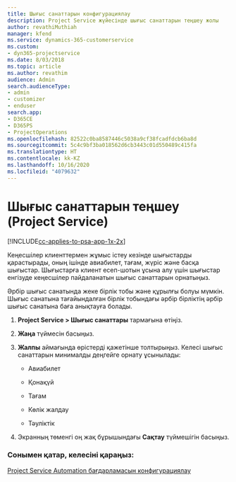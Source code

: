 ```yaml
---
title: Шығыс санаттарын конфигурациялау
description: Project Service жүйесінде шығыс санаттарын теңшеу жолы
author: revathiMuthiah
manager: kfend
ms.service: dynamics-365-customerservice
ms.custom:
- dyn365-projectservice
ms.date: 8/03/2018
ms.topic: article
ms.author: revathim
audience: Admin
search.audienceType:
- admin
- customizer
- enduser
search.app:
- D365CE
- D365PS
- ProjectOperations
ms.openlocfilehash: 82522c0ba8587446c5038a9cf38fcadfdcb6ba8d
ms.sourcegitcommit: 5c4c9bf3ba018562d6cb3443c01d550489c415fa
ms.translationtype: HT
ms.contentlocale: kk-KZ
ms.lasthandoff: 10/16/2020
ms.locfileid: "4079632"
---
```

# <a name="configure-expense-categories-project-service"></a>Шығыс санаттарын теңшеу (Project Service)

[!INCLUDE[cc-applies-to-psa-app-1x-2x](../includes/cc-applies-to-psa-app-1x-2x.md)]

Кеңесшілер клиенттермен жұмыс істеу кезінде шығыстарды қарастырады, оның ішінде авиабилет, тағам, жүріс және басқа шығыстар. Шығыстарға клиент есеп-шотын ұсына алу үшін шығыстар енгізуде кеңесшілер пайдаланатын шығыс санаттарын орнатыңыз.  
  
Әрбір шығыс санатында жеке бірлік тобы және құрылғы болуы мүмкін. Шығыс санатына тағайындалған бірлік тобындағы әрбір бірліктің әрбір шығыс санатына баға анықтауға болады.  
  
1.  **Project Service > Шығыс санаттары** тармағына өтіңіз.  
  
2.  **Жаңа** түймесін басыңыз.  
  
3.  **Жалпы** аймағында өрістерді қажетінше толтырыңыз. Келесі шығыс санаттарын минималды деңгейге орнату ұсынылады:  
  
    -   Авиабилет  
  
    -   Қонақүй  
  
    -   Тағам  
  
    -   Көлік жалдау  
  
    -   Тәуліктік  
  
4.  Экранның төменгі оң жақ бұрышындағы **Сақтау** түймешігін басыңыз.  
  
### <a name="see-also"></a>Сонымен қатар, келесіні қараңыз:  
 [Project Service Automation бағдарламасын конфигурациялау](../psa/configure.md)
